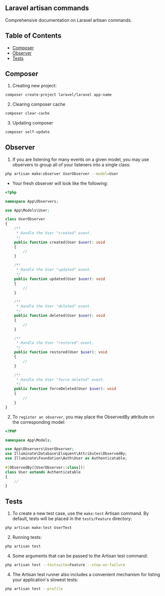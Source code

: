 ## Laravel artisan commands
Comprehensive documentation on Laravel artisan commands.

## Table of Contents
- [Composer](#composer)
- [Observer](#observer)
- [Tests](#tests)

## Composer
1. Creating new project:
```sh
composer create-project laravel/laravel app-name
```
2. Clearing composer cache
```sh
composer clear-cache
```
3. Updating composer
```sh
composer self-update
```

## Observer
1. If you are listening for many events on a given model, you may use observers to group all of your listeners into a single class:
```sh
php artisan make:observer UserObserver --model=User
```
- Your fresh observer will look like the following:
```php
<?php

namespace App\Observers;

use App\Models\User;

class UserObserver
{
    /**
     * Handle the User "created" event.
     */
    public function created(User $user): void
    {
        //
    }

    /**
     * Handle the User "updated" event.
     */
    public function updated(User $user): void
    {
        //
    }

    /**
     * Handle the User "deleted" event.
     */
    public function deleted(User $user): void
    {
        //
    }

    /**
     * Handle the User "restored" event.
     */
    public function restored(User $user): void
    {
        //
    }

    /**
     * Handle the User "force deleted" event.
     */
    public function forceDeleted(User $user): void
    {
        //
    }
}
```

2. To `register an observer`, you may place the ObservedBy attribute on the corresponding model:
```php
<?PHP

namespace App\Models;

use App\Observers\UserObserver;
use Illuminate\Database\Eloquent\Attributes\ObservedBy;
use Illuminate\Foundation\Auth\User as Authenticatable;
 
#[ObservedBy([UserObserver::class])]
class User extends Authenticatable
{
    //
}
```

## Tests
1. To create a new test case, use the `make:test` Artisan command. By default, tests will be placed in the `tests/Feature` directory:
```sh
php artisan make:test UserTest
```
2. Running tests:
```sh
php artisan test
```
4. Some arguments that can be passed to the Artisan test command:
```sh
php artisan test --testsuite=Feature --stop-on-failure
```
4. The Artisan test runner also includes a convenient mechanism for listing your application's slowest tests:
```sh
php artisan test --profile
```
